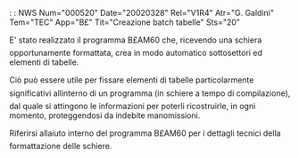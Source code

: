  :  : NWS Num="000520" Date="20020328" Rel="V1R4" Atr="G. Galdini" Tem="TEC" App="B£" Tit="Creazione batch tabelle" Sts="20"

E' stato realizzato il programma B£AM60 che, ricevendo una schiera opportunamente formattata, crea in modo automatico sottosettori ed elementi di tabelle.

Ciò può essere utile per fissare elementi di tabelle particolarmente significativi allinterno di
un programma (in schiere a tempo di compilazione), dal quale si attingono le informazioni per poterli ricostruirle, in ogni momento, proteggendosi da indebite manomissioni.

Riferirsi allaiuto interno del programma B£AM60 per i dettagli tecnici della formattazione delle schiere.


